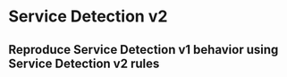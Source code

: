 # Service Detection v2

## Reproduce Service Detection v1 behavior using Service Detection v2 rules
